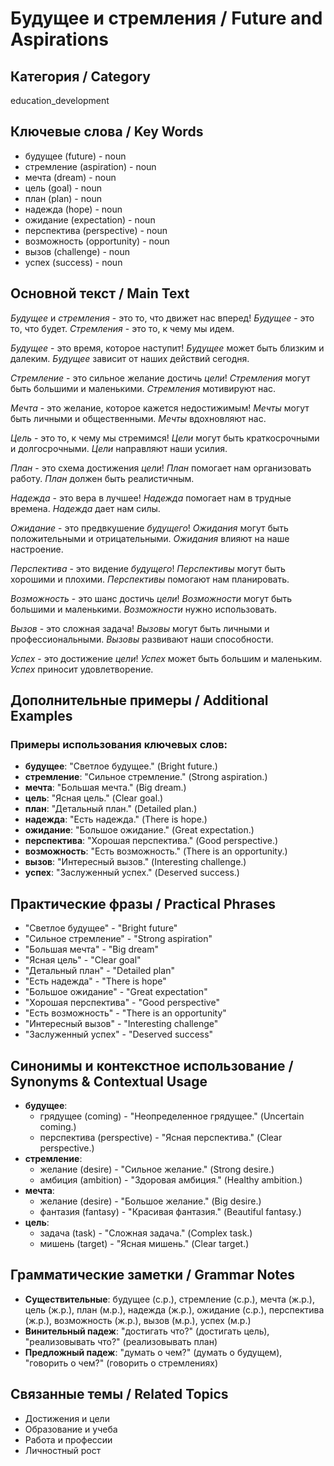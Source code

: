 # Будущее и стремления / Future and Aspirations

## Категория / Category
education_development


## Ключевые слова / Key Words
- будущее (future) - noun
- стремление (aspiration) - noun
- мечта (dream) - noun
- цель (goal) - noun
- план (plan) - noun
- надежда (hope) - noun
- ожидание (expectation) - noun
- перспектива (perspective) - noun
- возможность (opportunity) - noun
- вызов (challenge) - noun
- успех (success) - noun

## Основной текст / Main Text

*Будущее* и *стремления* - это то, что движет нас вперед! *Будущее* - это то, что будет. *Стремления* - это то, к чему мы идем.

*Будущее* - это время, которое наступит! *Будущее* может быть близким и далеким. *Будущее* зависит от наших действий сегодня.

*Стремление* - это сильное желание достичь *цели*! *Стремления* могут быть большими и маленькими. *Стремления* мотивируют нас.

*Мечта* - это желание, которое кажется недостижимым! *Мечты* могут быть личными и общественными. *Мечты* вдохновляют нас.

*Цель* - это то, к чему мы стремимся! *Цели* могут быть краткосрочными и долгосрочными. *Цели* направляют наши усилия.

*План* - это схема достижения *цели*! *План* помогает нам организовать работу. *План* должен быть реалистичным.

*Надежда* - это вера в лучшее! *Надежда* помогает нам в трудные времена. *Надежда* дает нам силы.

*Ожидание* - это предвкушение *будущего*! *Ожидания* могут быть положительными и отрицательными. *Ожидания* влияют на наше настроение.

*Перспектива* - это видение *будущего*! *Перспективы* могут быть хорошими и плохими. *Перспективы* помогают нам планировать.

*Возможность* - это шанс достичь *цели*! *Возможности* могут быть большими и маленькими. *Возможности* нужно использовать.

*Вызов* - это сложная задача! *Вызовы* могут быть личными и профессиональными. *Вызовы* развивают наши способности.

*Успех* - это достижение *цели*! *Успех* может быть большим и маленьким. *Успех* приносит удовлетворение.

## Дополнительные примеры / Additional Examples

### Примеры использования ключевых слов:
- **будущее**: "Светлое будущее." (Bright future.)
- **стремление**: "Сильное стремление." (Strong aspiration.)
- **мечта**: "Большая мечта." (Big dream.)
- **цель**: "Ясная цель." (Clear goal.)
- **план**: "Детальный план." (Detailed plan.)
- **надежда**: "Есть надежда." (There is hope.)
- **ожидание**: "Большое ожидание." (Great expectation.)
- **перспектива**: "Хорошая перспектива." (Good perspective.)
- **возможность**: "Есть возможность." (There is an opportunity.)
- **вызов**: "Интересный вызов." (Interesting challenge.)
- **успех**: "Заслуженный успех." (Deserved success.)

## Практические фразы / Practical Phrases

- "Светлое будущее" - "Bright future"
- "Сильное стремление" - "Strong aspiration"
- "Большая мечта" - "Big dream"
- "Ясная цель" - "Clear goal"
- "Детальный план" - "Detailed plan"
- "Есть надежда" - "There is hope"
- "Большое ожидание" - "Great expectation"
- "Хорошая перспектива" - "Good perspective"
- "Есть возможность" - "There is an opportunity"
- "Интересный вызов" - "Interesting challenge"
- "Заслуженный успех" - "Deserved success"

## Синонимы и контекстное использование / Synonyms & Contextual Usage

- **будущее**: 
  - грядущее (coming) - "Неопределенное грядущее." (Uncertain coming.)
  - перспектива (perspective) - "Ясная перспектива." (Clear perspective.)
- **стремление**: 
  - желание (desire) - "Сильное желание." (Strong desire.)
  - амбиция (ambition) - "Здоровая амбиция." (Healthy ambition.)
- **мечта**: 
  - желание (desire) - "Большое желание." (Big desire.)
  - фантазия (fantasy) - "Красивая фантазия." (Beautiful fantasy.)
- **цель**: 
  - задача (task) - "Сложная задача." (Complex task.)
  - мишень (target) - "Ясная мишень." (Clear target.)

## Грамматические заметки / Grammar Notes

- **Существительные**: будущее (с.р.), стремление (с.р.), мечта (ж.р.), цель (ж.р.), план (м.р.), надежда (ж.р.), ожидание (с.р.), перспектива (ж.р.), возможность (ж.р.), вызов (м.р.), успех (м.р.)
- **Винительный падеж**: "достигать что?" (достигать цель), "реализовывать что?" (реализовывать план)
- **Предложный падеж**: "думать о чем?" (думать о будущем), "говорить о чем?" (говорить о стремлениях)

## Связанные темы / Related Topics

- Достижения и цели
- Образование и учеба
- Работа и профессии
- Личностный рост
